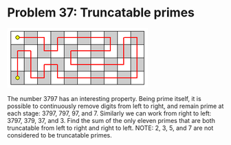 # Problem 37: Truncatable primes

![p337](img/037.gif)

The number 3797 has an interesting property. Being prime itself, it is
possible to continuously remove digits from left to right, and remain
prime at each stage: 3797, 797, 97, and 7. Similarly we can work from
right to left: 3797, 379, 37, and 3. Find the sum of the only eleven
primes that are both truncatable from left to right and right to left.
NOTE: 2, 3, 5, and 7 are not considered to be truncatable primes.